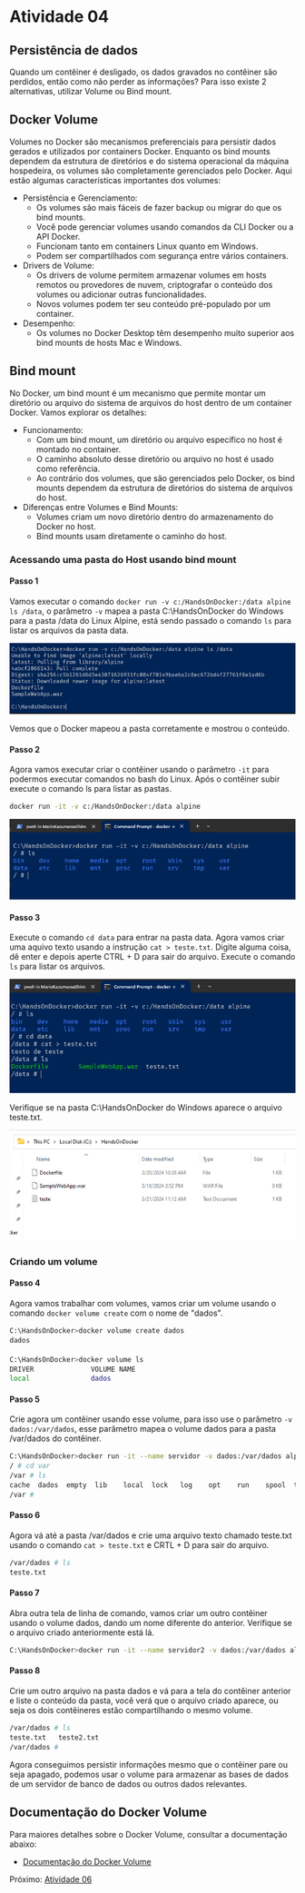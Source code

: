 # Atividade 04

## Persistência de dados

Quando um contêiner é desligado, os dados gravados no contêiner são perdidos, então como não perder as informações? Para isso existe 2 alternativas, utilizar Volume ou Bind mount.

## Docker Volume

Volumes no Docker são mecanismos preferenciais para persistir dados gerados e utilizados por containers Docker. Enquanto os bind mounts dependem da estrutura de diretórios e do sistema operacional da máquina hospedeira, os volumes são completamente gerenciados pelo Docker. Aqui estão algumas características importantes dos volumes:

- Persistência e Gerenciamento:
    - Os volumes são mais fáceis de fazer backup ou migrar do que os bind mounts.
    - Você pode gerenciar volumes usando comandos da CLI Docker ou a API Docker.
    - Funcionam tanto em containers Linux quanto em Windows.
    - Podem ser compartilhados com segurança entre vários containers.
- Drivers de Volume:
    - Os drivers de volume permitem armazenar volumes em hosts remotos ou provedores de nuvem, criptografar o conteúdo dos volumes ou adicionar outras funcionalidades.
    - Novos volumes podem ter seu conteúdo pré-populado por um container.
- Desempenho:
    - Os volumes no Docker Desktop têm desempenho muito superior aos bind mounts de hosts Mac e Windows.

## Bind mount

No Docker, um bind mount é um mecanismo que permite montar um diretório ou arquivo do sistema de arquivos do host dentro de um container Docker. Vamos explorar os detalhes:
- Funcionamento:
    - Com um bind mount, um diretório ou arquivo específico no host é montado no container.
    - O caminho absoluto desse diretório ou arquivo no host é usado como referência.
    - Ao contrário dos volumes, que são gerenciados pelo Docker, os bind mounts dependem da estrutura de diretórios do sistema de arquivos do host.
- Diferenças entre Volumes e Bind Mounts:
    - Volumes criam um novo diretório dentro do armazenamento do Docker no host.
    - Bind mounts usam diretamente o caminho do host.

### Acessando uma pasta do Host usando bind mount

#### Passo 1

Vamos executar o comando `docker run -v c:/HandsOnDocker:/data alpine ls /data`, o parâmetro `-v` mapea a pasta C:\HandsOnDocker do Windows para a pasta /data do Linux Alpine, está sendo passado o comando `ls` para listar os arquivos da pasta data.

![docker volume](imagens/dockervolume.png)

Vemos que o Docker mapeou a pasta corretamente e mostrou o conteúdo.

#### Passo 2

Agora vamos executar criar o contêiner usando o parâmetro `-it` para podermos executar comandos no bash do Linux. Após o contêiner subir execute o comando ls para listar as pastas.

```bash
docker run -it -v c:/HandsOnDocker:/data alpine
```

![linux ls](imagens/linuxls.png)

#### Passo 3

Execute o comando `cd data` para entrar na pasta data. Agora vamos criar uma aquivo texto usando a instrução `cat > teste.txt`. Digite alguma coisa, dê enter e depois aperte CTRL + D para sair do arquivo. Execute o comando `ls` para listar os arquivos.

![linux cat](imagens/linuxcatfile.png)

Verifique se na pasta C:\HandsOnDocker do Windows aparece o arquivo teste.txt.

![windows files](imagens/windowsfiles.png)

### Criando um volume

#### Passo 4

Agora vamos trabalhar com volumes, vamos criar um volume usando o comando `docker volume create` com o nome de "dados".

```bash
C:\HandsOnDocker>docker volume create dados
dados

C:\HandsOnDocker>docker volume ls
DRIVER              VOLUME NAME
local               dados
```

#### Passo 5

Crie agora um contêiner usando esse volume, para isso use o parâmetro `-v dados:/var/dados`, esse parâmetro mapea o volume dados para a pasta /var/dados do contêiner.

```bash
C:\HandsOnDocker>docker run -it --name servidor -v dados:/var/dados alpine
/ # cd var
/var # ls
cache  dados  empty  lib    local  lock   log    opt    run    spool  tmp
/var #
```
#### Passo 6

Agora vá até a pasta /var/dados e crie uma arquivo texto chamado teste.txt usando o comando `cat > teste.txt` e CRTL + D para sair do arquivo.

```bash
/var/dados # ls
teste.txt
```

#### Passo 7

Abra outra tela de linha de comando, vamos criar um outro contêiner usando o volume dados, dando um nome diferente do anterior. Verifique se o arquivo criado anteriormente está lá.

```bash
C:\HandsOnDocker>docker run -it --name servidor2 -v dados:/var/dados alpine
```

#### Passo 8

Crie um outro arquivo na pasta dados e vá para a tela do contêiner anterior e liste o conteúdo da pasta, você verá que o arquivo criado aparece, ou seja os dois contêineres estão compartilhando o mesmo volume. 

```bash
/var/dados # ls
teste.txt   teste2.txt
/var/dados #
```
Agora conseguimos persistir informações mesmo que o contêiner pare ou seja apagado, podemos usar o volume para armazenar as bases de dados de um servidor de banco de dados ou outros dados relevantes.

## Documentação do Docker Volume

Para maiores detalhes sobre o Docker Volume, consultar a documentação abaixo:

- [Documentação do Docker Volume](https://docs.docker.com/storage/volumes/)

Próximo: [Atividade 06](06-atividade.md)